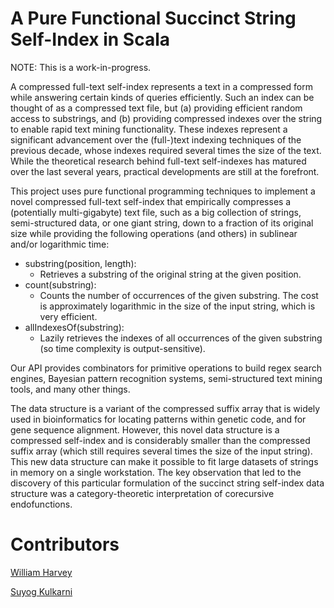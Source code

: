 # A Pure Functional Succinct String Self-Index in Scala

NOTE:  This is a work-in-progress.

A compressed full-text self-index represents a text in a compressed form while answering certain kinds of queries efficiently.  Such an index can be thought of as a compressed text file, but (a) providing efficient random access to substrings, and (b) providing compressed indexes over the string to enable rapid text mining functionality. These indexes represent a significant advancement over the (full-)text indexing techniques of the previous decade, whose indexes required several times the size of the text.  While the theoretical research behind full-text self-indexes has matured over the last several years, practical developments are still at the forefront.

This project uses pure functional programming techniques to implement a novel compressed full-text self-index that empirically compresses a (potentially multi-gigabyte) text file, such as a big collection of strings, semi-structured data, or one giant string, down to a fraction of its original size while providing the following operations (and others) in sublinear and/or logarithmic time:

* substring(position, length):
    * Retrieves a substring of the original string at the given position.
* count(substring):
    * Counts the number of occurrences of the given substring.  The cost is approximately logarithmic in the size of the input string, which is very efficient.
* allIndexesOf(substring):
    * Lazily retrieves the indexes of all occurrences of the given substring (so time complexity is output-sensitive).

Our API provides combinators for primitive operations to build regex search engines, Bayesian pattern recognition systems, semi-structured text mining tools, and many other things.

The data structure is a variant of the compressed suffix array that is widely used in bioinformatics for locating patterns within genetic code, and for gene sequence alignment.  However, this novel data structure is a compressed self-index and is considerably smaller than the compressed suffix array (which still requires several times the size of the input string).  This new data structure can make it possible to fit large datasets of strings in memory on a single workstation.  The key observation that led to the discovery of this particular formulation of the succinct string self-index data structure was a category-theoretic interpretation of corecursive endofunctions.

# Contributors

[William Harvey](https://github.com/harveywi/)

[Suyog Kulkarni](https://github.com/ksuyog)
